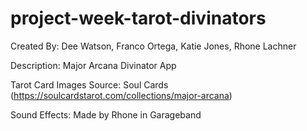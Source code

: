 # project-week-tarot-divinators
Created By:
Dee Watson, Franco Ortega, Katie Jones, Rhone Lachner

Description:
Major Arcana Divinator App

Tarot Card Images Source:
Soul Cards (https://soulcardstarot.com/collections/major-arcana)

Sound Effects: 
Made by Rhone in Garageband
